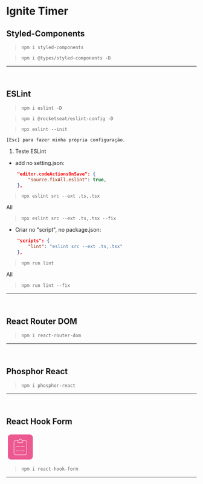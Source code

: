 # Ignite Timer

## Styled-Components

> `npm i styled-components`

> `npm i @types/styled-components -D`

<hr/><br/>

## ESLint

> `npm i eslint -D`

> `npm i @rocketseat/eslint-config -D`

> `npx eslint --init`

    [Esc] para fazer minha própria configuração.

1. Teste ESLint

* add no setting.json:

```json
    "editor.codeActionsOnSave": {
        "source.fixAll.eslint": true,
    },
```

> `npx eslint src --ext .ts,.tsx`

All
> `npx eslint src --ext .ts,.tsx --fix`

* Criar no "script", no package.json:

```json
    "scripts": {
        "lint": "eslint src --ext .ts,.tsx"
    },
```

> `npm run lint`

All
> `npm run lint --fix`

<hr/><br/>

## React Router DOM

> `npm i react-router-dom`

<hr/><br/>

## Phosphor React

> `npm i phosphor-react`

<hr/><br/>

## React Hook Form

[ <svg style="height:50px; fill: #fff; background-color: #ec5990; border-radius: 12px; border: 4px solid #fff; padding: 8px;" class="Header-module--desktopLogo--wUyS+" viewBox="0 0 100 100"><path d="M73.56,13.32H58.14a8.54,8.54,0,0,0-16.27,0H26.44a11,11,0,0,0-11,11V81.63a11,11,0,0,0,11,11H73.56a11,11,0,0,0,11-11V24.32A11,11,0,0,0,73.56,13.32Zm-30.92,2a1,1,0,0,0,1-.79,6.54,6.54,0,0,1,12.78,0,1,1,0,0,0,1,.79h5.38v6.55a3,3,0,0,1-3,3H40.25a3,3,0,0,1-3-3V15.32ZM82.56,81.63a9,9,0,0,1-9,9H26.44a9,9,0,0,1-9-9V24.32a9,9,0,0,1,9-9h8.81v6.55a5,5,0,0,0,5,5h19.5a5,5,0,0,0,5-5V15.32h8.81a9,9,0,0,1,9,9Z"></path><path style="transform:translateX(-25px)" d="M71.6,45.92H54a1,1,0,0,0,0,2H71.6a1,1,0,0,0,0-2Z"></path><path d="M71.6,45.92H54a1,1,0,0,0,0,2H71.6a1,1,0,0,0,0-2Z"></path><path style="transform:translateX(-25px)" d="M71.1,69.49H53.45a1,1,0,1,0,0,2H71.1a1,1,0,0,0,0-2Z"></path><path d="M71.1,69.49H53.45a1,1,0,1,0,0,2H71.1a1,1,0,0,0,0-2Z"></path></svg> ](https://react-hook-form.com/)

> `npm i react-hook-form`

<hr/><br/>